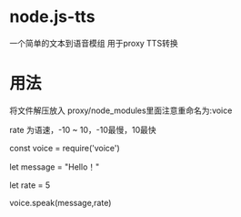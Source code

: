 # node.js-tts
一个简单的文本到语音模组
用于proxy TTS转换
# 用法
将文件解压放入 proxy/node_modules里面注意重命名为:voice

rate 为语速，-10 ~ 10，-10最慢，10最快

const voice = require('voice')

let message = "Hello！"

let rate = 5

voice.speak(message,rate)




